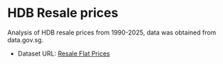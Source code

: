 # HDB Resale prices

Analysis of HDB resale prices from 1990-2025, data was obtained from data.gov.sg. 

- Dataset URL: [Resale Flat Prices](https://data.gov.sg/datasets?agencies=Housing+%26+Development+Board+(HDB)&resultId=189&page=1&sidebar=false)
